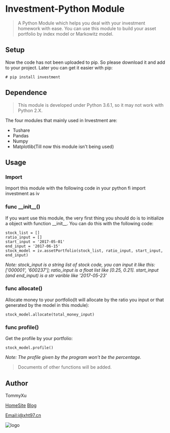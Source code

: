 # Investment-Python Module

>A Python Module which helps you deal with your investment homework with ease. You can use this module to build your asset portfolio by index model or Markowitz model.

## Setup

Now the code has not been uploaded to pip. So please download it and add to your project. Later you can get it easier with pip:

	# pip install investment

## Dependence

>This module is developed under Python 3.6.1, so it may not work with Python 2.X.

The four modules that mainly used in Investment are:

- Tushare
- Pandas
- Numpy
- Matplotlib(Till now this module isn't being used)

## Usage

### Import

Import this module with the following code in your python fi	import investment as iv

### func \_\_init__()

If you want use this module, the very first thing you should do is to initialize a object with function \_\_init__. 
You can do this with the following code:

	stock_list = []
	ratio_input = []
	start_input = '2017-05-01'
	end_input = '2017-06-15'
	stock_model = iv.assetPortfolio(stock_list, ratio_input, start_input, end_input)
	
*Note: stock_input is a string list of stock code, you can input it like this: ['000001', '600237']; ratio_input is a float list like [0.25, 0.21]. start_input (and end_input) is a str varible like '2017-05-23'*

### func allocate()

Allocate money to your portfolio(It will allocate by the ratio you input or that generated by the model in this module):

	stock_model.allocate(total_money_input)

### func profile()

Get the profile by your portfolio:

	stock_model.profile()

*Note: The profile given by the program won't be the percentage.*

>Documents of other functions will be added.

## Author

TommyXu

[HomeSite](http://xht97.cn)
[Blog](http://blog.xht97.cn)

[Email:i@xht97.cn](tomail:i@xht97.cn)

![logo](logo.ico)




